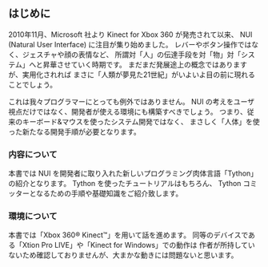 はじめに
--------------------

2010年11月、Microsoft 社より Kinect for Xbox 360 が発売されて以来、
NUI (Natural User Interface) に注目が集り始めました。
レバーやボタン操作ではなく、ジェスチャや顔の表情など、
所謂対「人」の伝達手段を対「物」対「システム」へと昇華させていく時期です。
まだまだ発展途上の概念ではありますが、実用化されれば
まさに「人類が夢見た21世紀」がいよいよ目の前に現れることでしょう。

これは我々プログラマーにとっても例外ではありません。
NUI の考えをユーザ視点だけではなく、開発者が使える環境にも構築すべきでしょう。
つまり、従来のキーボード&マウスを使ったシステム開発ではなく、
まさしく「人体」を使った新たなる開発手順が必要となります。

### 内容について

本書では NUI を開発者に取り入れた新しいプログラミング肉体言語「Tython」の紹介となります。
Tython を使ったチュートリアルはもちろん、
Tython コミッターとなるための手順や基礎知識をご紹介致します。

### 環境について

本書では「Xbox 360® Kinect™」を用いて話を進めます。
同等のデバイスである「Xtion Pro LIVE」や「Kinect for Windows」での動作は
作者が所持していないため確認しておりませんが、大まかな動きには問題ないと思います。
